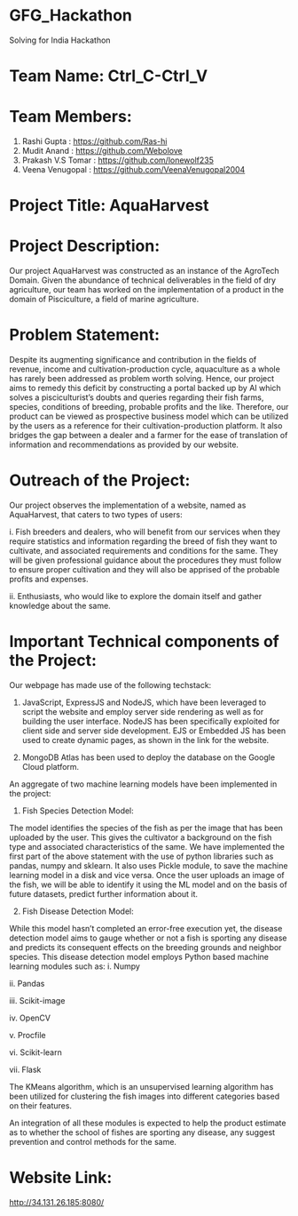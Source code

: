 # GFG_Hackathon
Solving for India Hackathon

# Team Name: Ctrl_C-Ctrl_V

# Team Members:
1. Rashi Gupta : https://github.com/Ras-hi
2. Mudit Anand : https://github.com/Webolove
3. Prakash V.S Tomar : https://github.com/lonewolf235
4. Veena Venugopal : https://github.com/VeenaVenugopal2004

# Project Title: AquaHarvest

# Project Description:

Our project AquaHarvest was constructed as an instance of the AgroTech Domain.  Given the abundance of technical deliverables in the field of dry agriculture, our team has worked on the implementation of a product in the domain of Pisciculture, a field of marine agriculture.

# Problem Statement:
Despite its augmenting significance and contribution in the fields of revenue, income and cultivation-production cycle, aquaculture as a whole has rarely been addressed as problem worth solving. Hence, our project aims to remedy this deficit by constructing a portal backed up by AI which solves a pisciculturist’s doubts and queries regarding their fish farms, species, conditions of breeding, probable profits and the like. 
Therefore, our product can be viewed as prospective business model which can be utilized by the users as a reference for their cultivation-production platform. It also bridges the gap between a dealer and a farmer for the ease of translation of information and recommendations as provided by our website. 

# Outreach of the Project:
Our project observes the implementation of a website, named as AquaHarvest, that caters to two types of users:

i. Fish breeders and dealers, who will benefit from our services when they require statistics and information regarding the breed of fish they want to cultivate, and associated requirements and conditions for the same. They will be given professional guidance about the procedures they must follow to ensure proper cultivation and they will also be apprised of the probable profits and expenses. 

ii. Enthusiasts, who would like to explore the domain itself and gather knowledge about the same. 

# Important Technical components of the Project:

Our webpage has made use of the following techstack:

1. JavaScript, ExpressJS and NodeJS, which have been leveraged to script the website and employ server side rendering as well as for building the user interface. NodeJS has been specifically exploited for client side and server side development. EJS or Embedded JS has been used to create dynamic pages, as shown in the link for the website. 

2. MongoDB Atlas has been used to deploy the database on the Google Cloud platform.

An aggregate of two machine learning models have been implemented in the project:
1. Fish Species Detection Model:

The model identifies the species of the fish as per the image that has been uploaded by the user. This gives the cultivator a background on the fish type and associated characteristics of the same. We have implemented the first part of the above statement with the use of python libraries such as pandas, numpy and sklearn. It also uses Pickle module, to save the machine learning model in a disk and vice versa. 
Once the user uploads an image of the fish, we will be able to identify it using the ML model and on the basis of future datasets, predict further information about it. 

2. Fish Disease Detection Model:

While this model hasn’t completed an error-free execution yet, the disease detection model aims to gauge whether or not a fish is sporting any disease and predicts its consequent effects on the breeding grounds and neighbor species. This disease detection model employs Python based machine learning modules such as:
i. Numpy

ii. Pandas

iii. Scikit-image

iv. OpenCV

v. Procfile

vi. Scikit-learn

vii. Flask

The KMeans algorithm, which is an unsupervised learning algorithm has been utilized for clustering the fish images into different categories based on their features. 

An integration of all these modules is expected to help the product estimate as to whether the school of fishes are sporting any disease, any suggest prevention and control methods for the same.

# Website Link:
http://34.131.26.185:8080/



